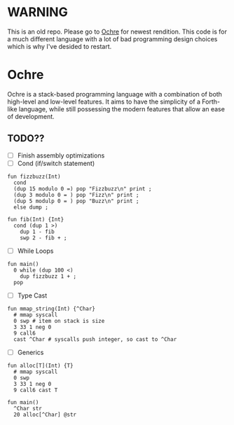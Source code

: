 # WARNING
This is an old repo. Please go to [Ochre](https://github.com/Mespyr/Ochre) for newest rendition.
This code is for a much different language with a lot of bad programming design choices which is why I've desided to restart.

# Ochre 
Ochre is a stack-based programming language with a combination of both high-level and low-level features. It aims to have the simplicity of a Forth-like language, while still possessing the modern features that allow an ease of development.

## TODO??
- [ ] Finish assembly optimizations
- [ ] Cond (if/switch statement)
```
fun fizzbuzz(Int)
  cond
  (dup 15 modulo 0 =) pop "Fizzbuzz\n" print ;
  (dup 3 modulo 0 = ) pop "Fizz\n" print ;
  (dup 5 modulp 0 = ) pop "Buzz\n" print ;
  else dump ;

fun fib(Int) {Int}
  cond (dup 1 >)
    dup 1 - fib 
    swp 2 - fib + ;
```

- [ ] While Loops
```
fun main()
  0 while (dup 100 <)
    dup fizzbuzz 1 + ;
  pop
```

- [ ] Type Cast
```
fun mmap_string(Int) {^Char}
  # mmap syscall
  0 swp # item on stack is size
  3 33 1 neg 0
  9 call6
  cast ^Char # syscalls push integer, so cast to ^Char
```

- [ ] Generics
```
fun alloc[T](Int) {T}
  # mmap syscall
  0 swp
  3 33 1 neg 0
  9 call6 cast T

fun main()
  ^Char str
  20 alloc[^Char] @str
```
